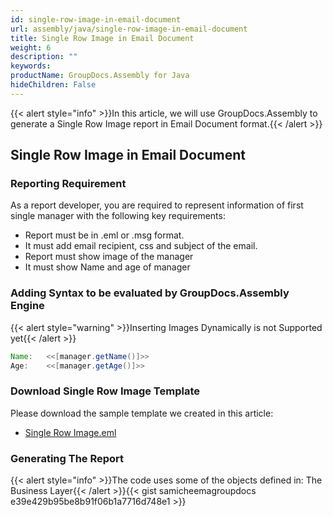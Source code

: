 ```yaml
---
id: single-row-image-in-email-document
url: assembly/java/single-row-image-in-email-document
title: Single Row Image in Email Document
weight: 6
description: ""
keywords: 
productName: GroupDocs.Assembly for Java
hideChildren: False
---
```

{{< alert style="info" >}}In this article, we will use GroupDocs.Assembly to generate a Single Row Image report in Email Document format.{{< /alert >}}

## Single Row Image in Email Document

### Reporting Requirement

As a report developer, you are required to represent information of first single manager with the following key requirements:

*   Report must be in .eml or .msg format.
*   It must add email recipient, css and subject of the email.
*   Report must show image of the manager
*   It must show Name and age of manager

### Adding Syntax to be evaluated by GroupDocs.Assembly Engine

{{< alert style="warning" >}}Inserting Images Dynamically is not Supported yet{{< /alert >}}

```java
Name:	<<[manager.getName()]>>
Age:	<<[manager.getAge()]>>

```

### Download Single Row Image Template

Please download the sample template we created in this article:

*   [Single Row Image.eml](https://raw.githubusercontent.com/groupdocs-assembly/GroupDocs.Assembly-for-Java/master/Examples/GroupDocs.Assembly.Examples.Java/Data/Storage/Email%20Templates/Bulleted%20List.eml?raw=true)

### Generating The Report

{{< alert style="info" >}}The code uses some of the objects defined in: The Business Layer{{< /alert >}}{{< gist samicheemagroupdocs e39e429b95be8b91f06b1a7716d748e1 >}}


